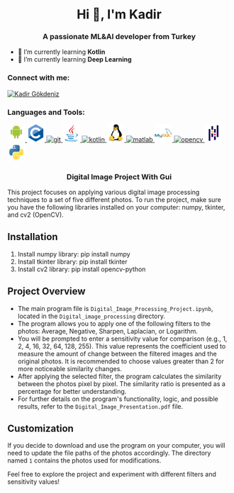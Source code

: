 <h1 align="center">Hi 👋, I'm Kadir</h1>
<h3 align="center">A passionate ML&AI developer from Turkey</h3>

- 🌱 I’m currently learning **Kotlin**
- 🌱 I’m currently learning **Deep Learning**

<h3 align="left">Connect with me:</h3>
<p align="left">
<a href="https://linkedin.com/in/Kadir Gökdeniz" target="blank"><img align="center" src="https://raw.githubusercontent.com/rahuldkjain/github-profile-readme-generator/master/src/images/icons/Social/linked-in-alt.svg" alt="Kadir Gökdeniz" height="30" width="40" /></a>
</p>

<h3 align="left">Languages and Tools:</h3>
<p align="left"> <a href="https://developer.android.com" target="_blank" rel="noreferrer"> <img src="https://raw.githubusercontent.com/devicons/devicon/master/icons/android/android-original-wordmark.svg" alt="android" width="40" height="40"/> </a> <a href="https://www.cprogramming.com/" target="_blank" rel="noreferrer"> <img src="https://raw.githubusercontent.com/devicons/devicon/master/icons/c/c-original.svg" alt="c" width="40" height="40"/> </a> <a href="https://git-scm.com/" target="_blank" rel="noreferrer"> <img src="https://www.vectorlogo.zone/logos/git-scm/git-scm-icon.svg" alt="git" width="40" height="40"/> </a> <a href="https://www.java.com" target="_blank" rel="noreferrer"> <img src="https://raw.githubusercontent.com/devicons/devicon/master/icons/java/java-original.svg" alt="java" width="40" height="40"/> </a> <a href="https://kotlinlang.org" target="_blank" rel="noreferrer"> <img src="https://www.vectorlogo.zone/logos/kotlinlang/kotlinlang-icon.svg" alt="kotlin" width="40" height="40"/> </a> <a href="https://www.linux.org/" target="_blank" rel="noreferrer"> <img src="https://raw.githubusercontent.com/devicons/devicon/master/icons/linux/linux-original.svg" alt="linux" width="40" height="40"/> </a> <a href="https://www.mathworks.com/" target="_blank" rel="noreferrer"> <img src="https://upload.wikimedia.org/wikipedia/commons/2/21/Matlab_Logo.png" alt="matlab" width="40" height="40"/> </a> <a href="https://www.mysql.com/" target="_blank" rel="noreferrer"> <img src="https://raw.githubusercontent.com/devicons/devicon/master/icons/mysql/mysql-original-wordmark.svg" alt="mysql" width="40" height="40"/> </a> <a href="https://opencv.org/" target="_blank" rel="noreferrer"> <img src="https://www.vectorlogo.zone/logos/opencv/opencv-icon.svg" alt="opencv" width="40" height="40"/> </a> <a href="https://pandas.pydata.org/" target="_blank" rel="noreferrer"> <img src="https://raw.githubusercontent.com/devicons/devicon/2ae2a900d2f041da66e950e4d48052658d850630/icons/pandas/pandas-original.svg" alt="pandas" width="40" height="40"/> </a> <a href="https://www.python.org" target="_blank" rel="noreferrer"> <img src="https://raw.githubusercontent.com/devicons/devicon/master/icons/python/python-original.svg" alt="python" width="40" height="40"/> </a> </p>

<h3 align="center">Digital Image Project With Gui</h3>
This project focuses on applying various digital image processing techniques to a set of five different photos. To run the project, make sure you have the following libraries installed on your computer: numpy, tkinter, and cv2 (OpenCV).

## Installation

1. Install numpy library:
   pip install numpy
2. Install tkinter library:
   pip install tkinter
3. Install cv2 library:
   pip install opencv-python
   
## Project Overview

- The main program file is `Digital_Image_Processing_Project.ipynb`, located in the `Digital_image_processing` directory.
- The program allows you to apply one of the following filters to the photos: Average, Negative, Sharpen, Laplacian, or Logarithm.
- You will be prompted to enter a sensitivity value for comparison (e.g., 1, 2, 4, 16, 32, 64, 128, 255). This value represents the coefficient used to measure the amount of change between the filtered images and the original photos. It is recommended to choose values greater than 2 for more noticeable similarity changes.
- After applying the selected filter, the program calculates the similarity between the photos pixel by pixel. The similarity ratio is presented as a percentage for better understanding.
- For further details on the program's functionality, logic, and possible results, refer to the `Digital_Image_Presentation.pdf` file.

## Customization

If you decide to download and use the program on your computer, you will need to update the file paths of the photos accordingly. The directory named `1` contains the photos used for modifications.

Feel free to explore the project and experiment with different filters and sensitivity values!
